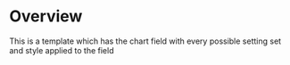 
# Overview

This is a template which has the chart field with every possible setting set and style applied to the field
